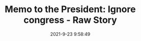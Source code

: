 ---
"title": "Memo to the President: Ignore congress - Raw Story"
"date": "2021-9-23 9:58:49"
"feed_name": "GOOGLENEWSDRILLING"
"feed_website": "https://news.google.com/search?q=drilling%2Bincident&hl=en-US&gl=US&ceid=US:en"
"feed_rss": "https://news.google.com/rss/search?q=drilling%2Bincident&hl=en-US&gl=US&ceid=US:en"
"link": "https://www.rawstory.com/debt-ceiling/"
"file": "_posts/2021-1-1-46c651183f5e89130ba0c23df1c05905e487bfd0.md"
"accident": "0"
"drilling": "0"
"dead": "0"
"injured": "0"
"where": "unknown site"
---